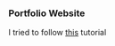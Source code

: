 ### Portfolio Website

I tried to follow [this](https://github.com/Ksound22/developer-portfolio) tutorial